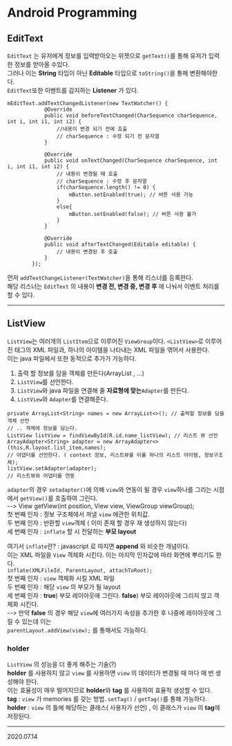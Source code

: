 # Android Programming

## EditText
```EditText``` 는 유저에게 정보를 입력받아오는 위젯으로 ```getText()```를 통해 유저가 입력한 정보를 받아올 수있다.  
그러나 이는 **String** 타입이 아닌 **Editable** 타입으로 ```toString()```을 통해 변환해야한다.  
```EditText```또한 이벤트를 감지하는 **Listener** 가 있다.
```
mEditText.addTextChangedListener(new TextWatcher() {
            @Override
            public void beforeTextChanged(CharSequence charSequence, int i, int i1, int i2) {
                //내용이 변경 되기 전에 호출
                // charSequence : 수정 되기 전 문자열
            }

            @Override
            public void onTextChanged(CharSequence charSequence, int i, int i1, int i2) {
                // 내용이 변경될 때 호출
                // charSequence : 수정 후 문자열
                if(charSequence.length() != 0) {
                    mButton.setEnabled(true); // 버튼 사용 가능
                }
                else{
                    mButton.setEnabled(false); // 버튼 사용 불가
                }
            }

            @Override
            public void afterTextChanged(Editable editable) {
                // 내용이 변경된 후 호출
            }
        });
```
먼저 ```addTextChangeListener(TextWatcher)```을 통해 리스너를 등록한다.  
해당 리스너는  ```EditText``` 의 내용이 **변경 전, 변경 중, 변경 후** 에 나눠서 이벤트 처리를 할 수 있다.  

----
## ListView
```ListView```는 여러개의 ```ListItem```으로 이루어진 ```ViewGroup```이다.
```<ListView>```로 이루어진 태그의 XML 파일과, 하나의 아이템을 나타내는 XML 파일을 엮어서 사용한다.  
이는 java 파일에서 또한 동적으로 추가가 가능하다. 
1. 출력 할 정보를 담을 객체를 만든다(ArrayList , ...)
2. ```ListView```를 선언한다.
3. ```ListView```와 java 파일을 연결해 줄 **자료형에 맞는**```Adapter```를 만든다.
4. ```ListView```와 ```Adapter```를 연결해준다.
```
private ArrayList<String> names = new ArrayList<>(); // 출력할 정보를 담을 객체 선언
// .. 객체에 정보를 담는다.
ListView listView = findViewById(R.id.name_listView); // 리스트 뷰 선언
ArrayAdapter<String> adapter = new ArrayAdapter<>(this,R.layout.list_item,names);
// 어댑터를 선언한다. ( context 정보, 리스트뷰를 이룰 하나의 리스트 아이템, 정보구조체);
listView.setAdapter(adapter);
// 리스트뷰와 어댑터를 연동
```

```adapter```의 경우 ```setadapter()```에 의해 ```view```와 연동이 될 경우 ```view```하나를 그리는 시점에서 ```getView()```를 호출하여 그린다.  
--> View getView(int position, View view, ViewGroup viewGroup);  
첫 번째 인자 : 정보 구조체에서 꺼낼 ```view``` 에관한 위치값.  
두 번째 인자 : 반환할 ```view```객체 ( 이미 존재 할 경우 재 생성하지 않는다)  
세 번째 인자 : ```inflate``` 할 시 전달하는 **부모 layout**  

여기서 ```inflate```란? : javascript 로 따지면 **append** 와 비슷한 개념이다.  
이는 XML 파일을 ```View``` 객체화 시킨다. 이는 마지막 인자값에 따라 화면에 뿌리기도 한다.  
```inflate(XMLFileId, ParentLayout, attachToRoot);```   
첫 번째 인자 : ```view``` 객체화 시킬 XML 파일  
두 번째 인자 : 해당 ```view``` 의 부모가 될 layout  
세 번째 인자 : **true**) 부모 레이아웃에 그린다. **false**) 부모 레이아웃에 그리지 않고 객체화 시킨다.  
--> 만약 **false** 의 경우  해당 ```view```에 여러가지 속성을 추가한 후 나중에 레이아웃에 그릴 수 있는데 이는    
```parentLayout.addView(view);``` 를 통해서도 가능하다.

### holder
```ListView``` 의 성능을 더 좋게 해주는 기술(?)  
**holder** 를 사용하지 않고 ```view``` 를 사용하면 ```view``` 의 데이터가 변경될 때 마다 매 번 생성해야 한다.  
이는 효율성이 매우 떨어지므로 **holder**와 **tag** 를 사용하여 효율적 생성할 수 있다.  
**tag** :  ```view``` 가 memories 를 갖는 방법. ```setTag()``` / ```getTag()```를 통해  가능하다.   
**holder** : ```view``` 의 틀에 해당하는 클래스( 사용자가 선언) , 이 클래스가 ```view``` 의 **tag**에 저장된다.

----
2020.07.14

